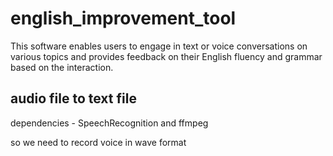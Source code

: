 # english_improvement_tool
This software enables users to engage in text or voice conversations on various topics and provides feedback on their English fluency and grammar based on the interaction.

## audio file to text file ##
dependencies - SpeechRecognition and ffmpeg

so we need to record voice in wave format

